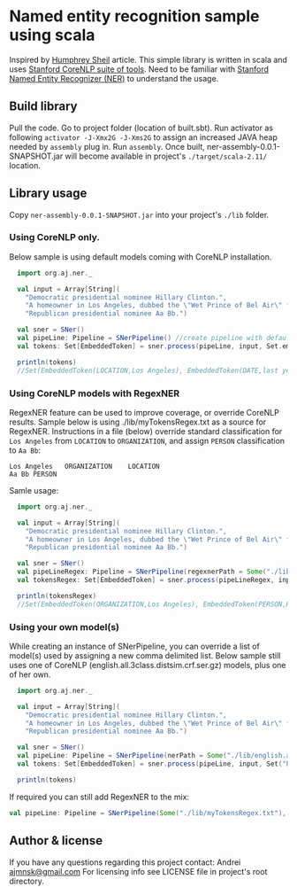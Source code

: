 Named entity recognition sample using scala
===============================================

  Inspired by [Humphrey Sheil](http://www.informit.com/articles/article.aspx?p=2265404) article.
  This simple library is written in scala and uses [Stanford CoreNLP suite of tools](http://stanfordnlp.github.io/CoreNLP/).
  Need to be familiar with [Stanford Named Entity Recognizer (NER)](http://nlp.stanford.edu/software/CRF-NER.shtml) to understand the usage.

## Build library

  Pull the code. Go to project folder (location of built.sbt).
  Run activator as following ```activator -J-Xmx2G -J-Xms2G``` to assign an increased JAVA heap needed by ```assembly``` plug in.
  Run ```assembly```.
  Once built, ner-assembly-0.0.1-SNAPSHOT.jar will become available in project's ```./target/scala-2.11/``` location.

## Library usage

  Copy ```ner-assembly-0.0.1-SNAPSHOT.jar``` into your project's ```./lib``` folder.

### Using CoreNLP only.

  Below sample is using default models coming with CoreNLP installation.

  ``` Scala
    import org.aj.ner._

    val input = Array[String](
      "Democratic presidential nominee Hillary Clinton.",
      "A homeowner in Los Angeles, dubbed the \"Wet Prince of Bel Air\" for reportedly using 11.8 million gallons of water last year during California's drought, remains unidentified by authorities, but the Center of Investigative Reporting has narrowed the list of possible perpetrators to seven.",
      "Republican presidential nominee Aa Bb.")

    val sner = SNer()
    val pipeLine: Pipeline = SNerPipeline() //create pipeline with default CoreNLP models
    val tokens: Set[EmbeddedToken] = sner.process(pipeLine, input, Set.empty[String]) //pass empty tagsToCollect parameter to capture all tokens. Empty Set means no filtering.

    println(tokens)
    //Set(EmbeddedToken(LOCATION,Los Angeles), EmbeddedToken(DATE,last year), EmbeddedToken(PERSON,Hillary Clinton), EmbeddedToken(NUMBER,11.8 million), EmbeddedToken(ORGANIZATION,Center of Investigative Reporting), EmbeddedToken(NUMBER,seven), EmbeddedToken(LOCATION,California), EmbeddedToken(MISC,Democratic), EmbeddedToken(MISC,Republican))

  ```

### Using CoreNLP models with RegexNER

  RegexNER feature can be used to improve coverage, or override CoreNLP results.
  Sample below is using ./lib/myTokensRegex.txt as a source for RegexNER.
  Instructions in a file (below) override standard classification for ```Los Angeles``` from ```LOCATION``` to ```ORGANIZATION```, and assign ```PERSON``` classification to ```Aa Bb```:

  ```
  Los Angeles	ORGANIZATION	LOCATION
  Aa Bb	PERSON
  ```

  Samle usage:

  ``` Scala
    import org.aj.ner._

    val input = Array[String](
      "Democratic presidential nominee Hillary Clinton.",
      "A homeowner in Los Angeles, dubbed the \"Wet Prince of Bel Air\" for reportedly using 11.8 million gallons of water last year during California's drought, remains unidentified by authorities, but the Center of Investigative Reporting has narrowed the list of possible perpetrators to seven.",
      "Republican presidential nominee Aa Bb.")

    val sner = SNer()
    val pipeLineRegex: Pipeline = SNerPipeline(regexnerPath = Some("./lib/myTokensRegex.txt"))
    val tokensRegex: Set[EmbeddedToken] = sner.process(pipeLineRegex, input, Set("PERSON", "LOCATION", "ORGANIZATION")) //assign to tagsToCollect parameter tokens would like to collect

    println(tokensRegex)
    //Set(EmbeddedToken(ORGANIZATION,Los Angeles), EmbeddedToken(PERSON,Hillary Clinton), EmbeddedToken(PERSON,Aa Bb), EmbeddedToken(ORGANIZATION,Center of Investigative Reporting), EmbeddedToken(LOCATION,California))

  ```

### Using your own model(s)

  While creating an instance of SNerPipeline, you can override a list of model(s) used by assigning a new comma delimited list.
  Below sample still uses one of CoreNLP (english.all.3class.distsim.crf.ser.gz) models, plus one of her own.

  ``` Scala
    import org.aj.ner._

    val input = Array[String](
      "Democratic presidential nominee Hillary Clinton.",
      "A homeowner in Los Angeles, dubbed the \"Wet Prince of Bel Air\" for reportedly using 11.8 million gallons of water last year during California's drought, remains unidentified by authorities, but the Center of Investigative Reporting has narrowed the list of possible perpetrators to seven.",
      "Republican presidential nominee Aa Bb.")

    val sner = SNer()
    val pipeLine: Pipeline = SNerPipeline(nerPath = Some("./lib/english.all.3class.distsim.crf.ser.gz,./lib/my-model.ser.gz"))
    val tokens: Set[EmbeddedToken] = sner.process(pipeLine, input, Set("PERSON", "LOCATION", "ORGANIZATION"))

    println(tokens)

  ```

  If required you can still add RegexNER to the mix:

  ``` Scala
  val pipeLine: Pipeline = SNerPipeline(Some("./lib/myTokensRegex.txt"), Some("./lib/english.all.3class.distsim.crf.ser.gz,./lib/my-model.ser.gz"))
  ```

## Author & license

If you have any questions regarding this project contact:
Andrei <ajmnsk@gmail.com>
For licensing info see LICENSE file in project's root directory.
